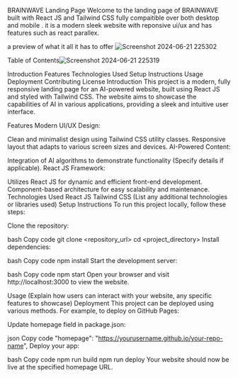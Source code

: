 BRAINWAVE Landing Page
Welcome to the landing page of  BRAINWAVE built with React JS and Tailwind CSS fully compaitible over both desktop and mobile .
it is a modern sleek website with reponsive ui/ux and has features such as react parallex.

a preview of what it all it has to offer
![Screenshot 2024-06-21 225302](https://github.com/sbsakshi/BrainWave/assets/65812098/0d76dea1-c952-48a8-9b05-90372bab0257)


Table of Contents![Screenshot 2024-06-21 225319](https://github.com/sbsakshi/BrainWave/assets/65812098/15a30fbb-fc02-43b8-8ace-2899efc22ef8)

Introduction
Features
Technologies Used
Setup Instructions
Usage
Deployment
Contributing
License
Introduction
This project is a modern, fully responsive landing page for an AI-powered website, built using React JS and styled with Tailwind CSS. The website aims to showcase the capabilities of AI in various applications, providing a sleek and intuitive user interface.

Features
Modern UI/UX Design:

Clean and minimalist design using Tailwind CSS utility classes.
Responsive layout that adapts to various screen sizes and devices.
AI-Powered Content:

Integration of AI algorithms to demonstrate functionality (Specify details if applicable).
React JS Framework:

Utilizes React JS for dynamic and efficient front-end development.
Component-based architecture for easy scalability and maintenance.
Technologies Used
React JS
Tailwind CSS
(List any additional technologies or libraries used)
Setup Instructions
To run this project locally, follow these steps:

Clone the repository:

bash
Copy code
git clone <repository_url>
cd <project_directory>
Install dependencies:

bash
Copy code
npm install
Start the development server:

bash
Copy code
npm start
Open your browser and visit http://localhost:3000 to view the website.

Usage
(Explain how users can interact with your website, any specific features to showcase)
Deployment
This project can be deployed using various methods. For example, to deploy on GitHub Pages:

Update homepage field in package.json:

json
Copy code
"homepage": "https://yourusername.github.io/your-repo-name",
Deploy your app:

bash
Copy code
npm run build
npm run deploy
Your website should now be live at the specified homepage URL.
